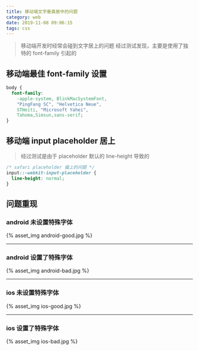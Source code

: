 ```yaml
---
title: 移动端文字垂直居中的问题
category: web
date: 2019-11-08 09:06:15
tags: css
---
```


> 移动端开发时经常会碰到文字居上的问题
> 经过测试发现，主要是使用了独特的 font-family 引起的

## 移动端最佳 font-family 设置

```css
body {
  font-family: 
    -apple-system, BlinkMacSystemFont,
    "PingFang SC", "Helvetica Neue",
    STHeiti, "Microsoft Yahei",
    Tahoma,Simsun,sans-serif;
}
```

## 移动端 input placeholder 居上
> 经过测试是由于 placeholder 默认的 line-height 导致的

```css
/* safari placeholder 偏上的问题 */
input::-webkit-input-placeholder {
  line-height: normal;
}
```

## 问题重现

### android 未设置特殊字体

{% asset_img android-good.jpg %}

----------------------------------------

### android 设置了特殊字体

{% asset_img android-bad.jpg %}

----------------------------------------

### ios 未设置特殊字体

{% asset_img ios-good.jpg %}

----------------------------------------

### ios 设置了特殊字体

{% asset_img ios-bad.jpg %}